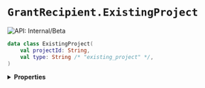 # `GrantRecipient.ExistingProject`


![API: Internal/Beta](https://img.shields.io/static/v1?label=API&message=Internal/Beta&color=red&style=flat-square)



```kotlin
data class ExistingProject(
    val projectId: String,
    val type: String /* "existing_project" */,
)
```

<details>
<summary>
<b>Properties</b>
</summary>

<details>
<summary>
<code>projectId</code>: <code><code><a href='https://kotlinlang.org/api/latest/jvm/stdlib/kotlin/-string/'>String</a></code></code>
</summary>





</details>

<details>
<summary>
<code>type</code>: <code><code>String /* "existing_project" */</code></code> The type discriminator
</summary>

![API: Stable](https://img.shields.io/static/v1?label=API&message=Stable&color=green&style=flat-square)




</details>



</details>


